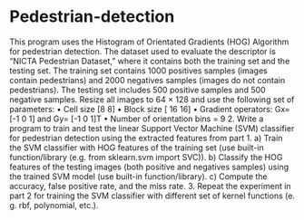 # Pedestrian-detection
This program uses the Histogram of Orientated Gradients (HOG) Algorithm for
pedestrian detection. The dataset used to evaluate the descriptor is “NICTA Pedestrian
Dataset,” where it contains both the training set and the testing set. The training set contains
1000 positives samples (images contain pedestrians) and 2000 negatives samples (images do
not contain pedestrians). The testing set includes 500 positive samples and 500 negative
samples. Resize all images to 64 × 128 and use the following set of parameters:
• Cell size [8 8]
• Block size [ 16 16]
• Gradient operators: Gx= [-1 0 1] and Gy= [-1 0 1]T
• Number of orientation bins = 9
2. Write a program to train and test the linear Support Vector Machine (SVM) classifier for
pedestrian detection using the extracted features from part 1.
a) Train the SVM classifier with HOG features of the training set (use built-in
function/library (e.g. from sklearn.svm import SVC)).
b) Classify the HOG features of the testing images (both positive and negatives samples)
using the trained SVM model (use built-in function/library).
c) Compute the accuracy, false positive rate, and the miss rate.
3. Repeat the experiment in part 2 for training the SVM classifier with different set of kernel
functions (e. g. rbf, polynomial, etc.).
